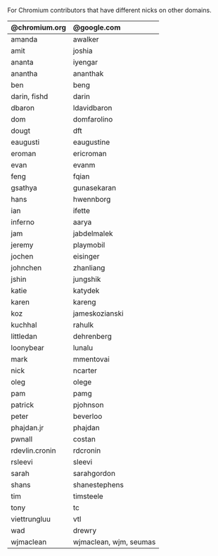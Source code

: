 For Chromium contributors that have different nicks on other domains.

| **@chromium.org** | **@google.com** |
|:------------------|:----------------|
| amanda            | awalker         |
| amit              | joshia          |
| ananta            | iyengar         |
| anantha           | ananthak        |
| ben               | beng            |
| darin, fishd      | darin           |
| dbaron            | ldavidbaron     |
| dom               | domfarolino     |
| dougt             | dft             |
| eaugusti          | eaugustine      |
| eroman            | ericroman       |
| evan              | evanm           |
| feng              | fqian           |
| gsathya           | gunasekaran     |
| hans              | hwennborg       |
| ian               | ifette          |
| inferno           | aarya           |
| jam               | jabdelmalek     |
| jeremy            | playmobil       |
| jochen            | eisinger        |
| johnchen          | zhanliang       |
| jshin             | jungshik        |
| katie             | katydek         |
| karen             | kareng          |
| koz               | jameskozianski  |
| kuchhal           | rahulk          |
| littledan         | dehrenberg      |
| loonybear         | lunalu          |
| mark              | mmentovai       |
| nick              | ncarter         |
| oleg              | olege           |
| pam               | pamg            |
| patrick           | pjohnson        |
| peter             | beverloo        |
| phajdan.jr        | phajdan         |
| pwnall            | costan          |
| rdevlin.cronin    | rdcronin        |
| rsleevi           | sleevi          |
| sarah             | sarahgordon     |
| shans             | shanestephens   |
| tim               | timsteele       |
| tony              | tc              |
| viettrungluu      | vtl             |
| wad               | drewry          |
| wjmaclean         | wjmaclean, wjm, seumas |
